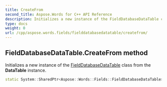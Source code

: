 ```yaml
---
title: CreateFrom
second_title: Aspose.Words for C++ API Reference
description: Initializes a new instance of the FieldDatabaseDataTable class from the DataTable instance. 
type: docs
weight: 0
url: /cpp/aspose.words.fields/fielddatabasedatatable/createfrom/
---
```

## FieldDatabaseDataTable.CreateFrom method


Initializes a new instance of the [FieldDatabaseDataTable](./) class from the **DataTable** instance.

```cpp
static System::SharedPtr<Aspose::Words::Fields::FieldDatabaseDataTable> Aspose::Words::Fields::FieldDatabaseDataTable::CreateFrom(const System::SharedPtr<System::Data::DataTable> &dataTable)
```

